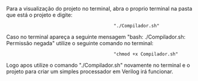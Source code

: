 Para a visualização do projeto no terminal, abra o proprio terminal na pasta que está o projeto e digite:
                                            
                                            "./Compilador.sh"

Caso no terminal apareça a seguinte mensagem "bash: ./Compilador.sh: Permissão negada" utilize o seguinte comando no terminal:

                                            "chmod +x Compilador.sh"

Logo apos utilize o comando "./Compilador.sh" novamente no terminal e o projeto para criar um simples processador em Verilog irá funcionar.
